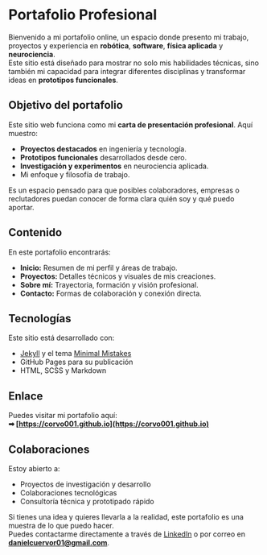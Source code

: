 #  Portafolio Profesional

Bienvenido a mi portafolio online, un espacio donde presento mi trabajo, proyectos y experiencia en **robótica**, **software**, **física aplicada** y **neurociencia**.  
Este sitio está diseñado para mostrar no solo mis habilidades técnicas, sino también mi capacidad para integrar diferentes disciplinas y transformar ideas en **prototipos funcionales**.

##  Objetivo del portafolio
Este sitio web funciona como mi **carta de presentación profesional**. Aquí muestro:
- **Proyectos destacados** en ingeniería y tecnología.
- **Prototipos funcionales** desarrollados desde cero.
- **Investigación y experimentos** en neurociencia aplicada.
- Mi enfoque y filosofía de trabajo.

Es un espacio pensado para que posibles colaboradores, empresas o reclutadores puedan conocer de forma clara quién soy y qué puedo aportar.

##  Contenido
En este portafolio encontrarás:
- **Inicio:** Resumen de mi perfil y áreas de trabajo.
- **Proyectos:** Detalles técnicos y visuales de mis creaciones.
- **Sobre mí:** Trayectoria, formación y visión profesional.
- **Contacto:** Formas de colaboración y conexión directa.

##  Tecnologías
Este sitio está desarrollado con:
- [Jekyll](https://jekyllrb.com/) y el tema [Minimal Mistakes](https://mmistakes.github.io/minimal-mistakes/)
- GitHub Pages para su publicación
- HTML, SCSS y Markdown

##  Enlace
Puedes visitar mi portafolio aquí:  
**➡ [https://corvo001.github.io](https://corvo001.github.io)**

##  Colaboraciones
Estoy abierto a:
- Proyectos de investigación y desarrollo
- Colaboraciones tecnológicas
- Consultoría técnica y prototipado rápido

Si tienes una idea y quieres llevarla a la realidad, este portafolio es una muestra de lo que puedo hacer.  
Puedes contactarme directamente a través de [LinkedIn](https://www.linkedin.com/in/danielcuervor/) o por correo en **danielcuervor01@gmail.com**.
